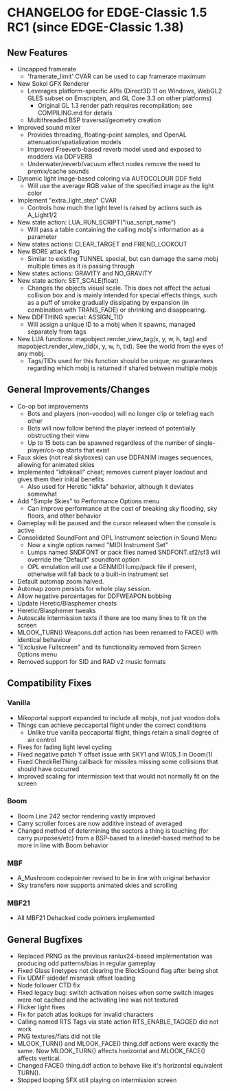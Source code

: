 # CHANGELOG for EDGE-Classic 1.5 RC1 (since EDGE-Classic 1.38)

## New Features

- Uncapped framerate
  - 'framerate_limit' CVAR can be used to cap framerate maximum
- New Sokol GFX Renderer
  - Leverages platform-specific APIs (Direct3D 11 on Windows, WebGL2 GLES subset on Emscripten, and GL Core 3.3 on other platforms)
    - Original GL 1.3 render path requires recompilation; see COMPILING.md for details
  - Multithreaded BSP traversal/geometry creation
- Improved sound mixer
  - Provides threading, floating-point samples, and OpenAL attenuation/spatialization models
  - Improved Freeverb-based reverb model used and exposed to modders via DDFVERB
  - Underwater/reverb/vacuum effect nodes remove the need to premix/cache sounds
- Dynamic light image-based coloring via AUTOCOLOUR DDF field
  - Will use the average RGB value of the specified image as the light color
- Implement "extra_light_step" CVAR
  - Controls how much the light level is raised by actions such as A_Light1/2
- New state action: LUA_RUN_SCRIPT("lua_script_name")
  - Will pass a table containing the calling mobj's information as a parameter
- New states actions:  CLEAR_TARGET and FRIEND_LOOKOUT
- New BORE attack flag
  - Similar to existing TUNNEL special, but can damage the same mobj multiple times as it is passing through
- New states actions: GRAVITY and NO_GRAVITY
- New state action: SET_SCALE(float)
  - Changes the objects visual scale. This does not affect the actual collision box and is mainly intended for special effects things, such as a puff of smoke gradually dissipating by expansion (in combination with TRANS_FADE) or shrinking and disappearing.
- New DDFTHING special: ASSIGN_TID
  - Will assign a unique ID to a mobj when it spawns, managed separately from tags
- New LUA functions: mapobject.render_view_tag(x, y, w, h, tag) and mapobject.render_view_tid(x, y, w, h, tid). See the world from the eyes of any mobj.
  - Tags/TIDs used for this function should be unique; no guarantees regarding which mobj is returned if shared between multiple mobjs


## General Improvements/Changes

- Co-op bot improvements
  - Bots and players (non-voodoo) will no longer clip or telefrag each other
  - Bots will now follow behind the player instead of potentially obstructing their view
  - Up to 15 bots can be spawned regardless of the number of single-player/co-op starts that exist
- Faux skies (not real skyboxes) can use DDFANIM images sequences, allowing for animated skies
- Implemented "idtakeall" cheat; removes current player loadout and gives them their initial benefits
  - Also used for Heretic "idkfa" behavior, although it deviates somewhat
- Add "Simple Skies" to Performance Options menu
  - Can improve performance at the cost of breaking sky flooding, sky floors, and other behavior
- Gameplay will be paused and the cursor released when the console is active
- Consolidated SoundFont and OPL Instrument selection in Sound Menu
  - Now a single option named "MIDI Instrument Set"
  - Lumps named SNDFONT or pack files named SNDFONT.sf2/sf3 will override the "Default" soundfont option
  - OPL emulation will use a GENMIDI lump/pack file if present, otherwise will fall back to a built-in instrument set
- Default automap zoom halved.
- Automap zoom persists for whole play session.
- Allow negative percentages for DDFWEAPON bobbing
- Update Heretic/Blasphemer cheats
- Heretic/Blasphemer tweaks
- Autoscale intermission texts if there are too many lines to fit on the screen
- MLOOK_TURN() Weapons.ddf action has been renamed to FACE() with identical behaviour
- "Exclusive Fullscreen" and its functionality removed from Screen Options menu
- Removed support for SID and RAD v2 music formats
 

## Compatibility Fixes

### Vanilla
- Mikoportal support expanded to include all mobjs, not just voodoo dolls
- Things can achieve peccaportal flight under the correct conditions
  - Unlike true vanilla peccaportal flight, things retain a small degree of air control
- Fixes for fading light level cycling
- Fixed negative patch Y offset issue with SKY1 and W105_1 in Doom(1)
- Fixed CheckRelThing callback for missiles missing some collisions that should have occurred
- Improved scaling for intermission text that would not normally fit on the screen

### Boom
- Boom Line 242 sector rendering vastly improved
- Carry scroller forces are now additive instead of averaged
- Changed method of determining the sectors a thing is touching (for carry purposes/etc) from
a BSP-based to a linedef-based method to be more in line with Boom behavior

### MBF
- A_Mushroom codepointer revised to be in line with original behavior
- Sky transfers now supports animated skies and scrolling

### MBF21
- All MBF21 Dehacked code pointers implemented

## General Bugfixes

- Replaced PRNG as the previous ranlux24-based implementation was producing odd patterns/bias in regular gameplay
- Fixed Glass linetypes not clearing the BlockSound flag after being shot
- Fix UDMF sidedef mismask offset loading
- Node follower CTD fix
- Fixed legacy bug: switch activation noises when some switch images were not cached and the activating line was not textured
- Flicker light fixes
- Fix for patch atlas lookups for invalid characters
- Calling named RTS Tags via state action RTS_ENABLE_TAGGED did not work
- PNG textures/flats did not tile
- MLOOK_TURN() and MLOOK_FACE() thing.ddf actions were exactly the same. Now MLOOK_TURN() affects horizontal and MLOOK_FACE() affects vertical.
- Changed FACE() thing.ddf action to behave like it's horizontal equivalent TURN().
- Stopped looping SFX still playing on intermission screen

